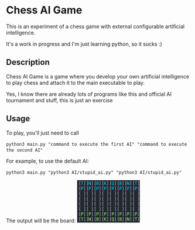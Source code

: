 # Chess AI Game

This is an experiment of a chess game with external configurable artificial intelligence.

It's a work in progress and I'm just learning python, so it sucks :)

## Description

Chess AI Game is a game where you develop your own artificial intelligence to play chess and attach it to the main executable to play.

Yes, I know there are already lots of programs like this and official AI tournament and stuff, this is just an exercise

## Usage

To play, you'll just need to call

```
python3 main.py "command to execute the first AI" "command to execute the second AI"
```

For example, to use the default AI:

```
python3 main.py "python3 AI/stupid_ai.py" "python3 AI/stupid_ai.py"
```

The output will be the board:
![Board](/images/preview.png "The board")